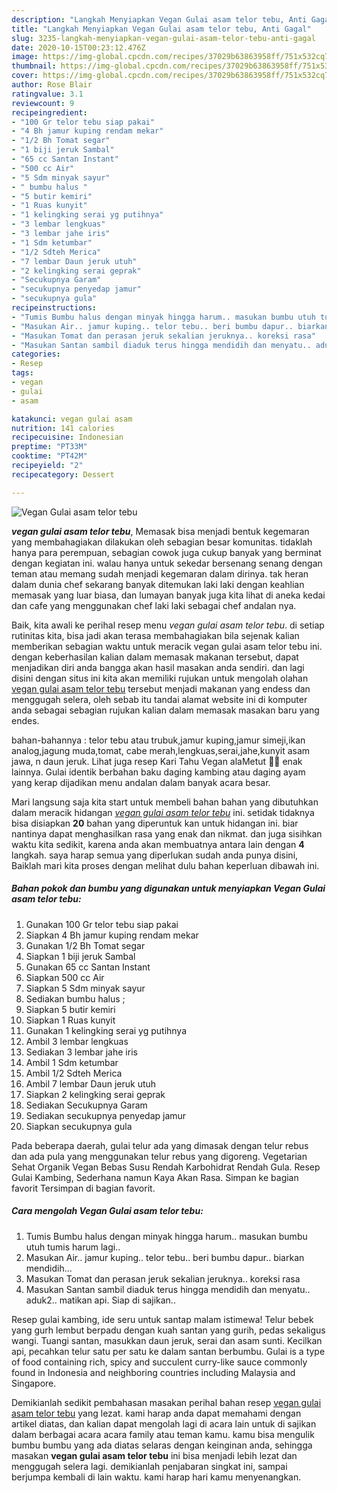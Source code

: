 ```yaml
---
description: "Langkah Menyiapkan Vegan Gulai asam telor tebu, Anti Gagal"
title: "Langkah Menyiapkan Vegan Gulai asam telor tebu, Anti Gagal"
slug: 3235-langkah-menyiapkan-vegan-gulai-asam-telor-tebu-anti-gagal
date: 2020-10-15T00:23:12.476Z
image: https://img-global.cpcdn.com/recipes/37029b63863958ff/751x532cq70/vegan-gulai-asam-telor-tebu-foto-resep-utama.jpg
thumbnail: https://img-global.cpcdn.com/recipes/37029b63863958ff/751x532cq70/vegan-gulai-asam-telor-tebu-foto-resep-utama.jpg
cover: https://img-global.cpcdn.com/recipes/37029b63863958ff/751x532cq70/vegan-gulai-asam-telor-tebu-foto-resep-utama.jpg
author: Rose Blair
ratingvalue: 3.1
reviewcount: 9
recipeingredient:
- "100 Gr telor tebu siap pakai"
- "4 Bh jamur kuping rendam mekar"
- "1/2 Bh Tomat segar"
- "1 biji jeruk Sambal"
- "65 cc Santan Instant"
- "500 cc Air"
- "5 Sdm minyak sayur"
- " bumbu halus "
- "5 butir kemiri"
- "1 Ruas kunyit"
- "1 kelingking serai yg putihnya"
- "3 lembar lengkuas"
- "3 lembar jahe iris"
- "1 Sdm ketumbar"
- "1/2 Sdteh Merica"
- "7 lembar Daun jeruk utuh"
- "2 kelingking serai geprak"
- "Secukupnya Garam"
- "secukupnya penyedap jamur"
- "secukupnya gula"
recipeinstructions:
- "Tumis Bumbu halus dengan minyak hingga harum.. masukan bumbu utuh tumis harum lagi.."
- "Masukan Air.. jamur kuping.. telor tebu.. beri bumbu dapur.. biarkan mendidih..."
- "Masukan Tomat dan perasan jeruk sekalian jeruknya.. koreksi rasa"
- "Masukan Santan sambil diaduk terus hingga mendidih dan menyatu.. aduk2.. matikan api. Siap di sajikan.."
categories:
- Resep
tags:
- vegan
- gulai
- asam

katakunci: vegan gulai asam 
nutrition: 141 calories
recipecuisine: Indonesian
preptime: "PT33M"
cooktime: "PT42M"
recipeyield: "2"
recipecategory: Dessert

---
```



![Vegan Gulai asam telor tebu](https://img-global.cpcdn.com/recipes/37029b63863958ff/751x532cq70/vegan-gulai-asam-telor-tebu-foto-resep-utama.jpg)

<b><i>vegan gulai asam telor tebu</i></b>, Memasak bisa menjadi bentuk kegemaran yang membahagiakan dilakukan oleh sebagian besar komunitas. tidaklah hanya para perempuan, sebagian cowok juga cukup banyak yang berminat dengan kegiatan ini. walau hanya untuk sekedar bersenang senang dengan teman atau memang sudah menjadi kegemaran dalam dirinya. tak heran dalam dunia chef sekarang banyak ditemukan laki laki dengan keahlian memasak yang luar biasa, dan lumayan banyak juga kita lihat di aneka kedai dan cafe yang menggunakan chef laki laki sebagai chef andalan nya.

Baik, kita awali ke perihal resep menu <i>vegan gulai asam telor tebu</i>. di setiap rutinitas kita, bisa jadi akan terasa membahagiakan bila sejenak kalian memberikan sebagian waktu untuk meracik vegan gulai asam telor tebu ini. dengan keberhasilan kalian dalam memasak makanan tersebut, dapat menjadikan diri anda bangga akan hasil masakan anda sendiri. dan lagi disini dengan situs ini kita akan memiliki rujukan untuk mengolah olahan <u>vegan gulai asam telor tebu</u> tersebut menjadi makanan yang endess dan menggugah selera, oleh sebab itu tandai alamat website ini di komputer anda sebagai sebagian rujukan kalian dalam memasak masakan baru yang endes.

bahan-bahannya : telor tebu atau trubuk,jamur kuping,jamur simeji,ikan analog,jagung muda,tomat, cabe merah,lengkuas,serai,jahe,kunyit asam jawa, n daun jeruk. Lihat juga resep Kari Tahu Vegan alaMetut 👩‍🍳 enak lainnya. Gulai identik berbahan baku daging kambing atau daging ayam yang kerap dijadikan menu andalan dalam banyak acara besar.


Mari langsung saja kita start untuk membeli bahan bahan yang dibutuhkan dalam meracik hidangan <u><i>vegan gulai asam telor tebu</i></u> ini. setidak tidaknya bisa disiapkan <b>20</b> bahan yang diperuntuk kan untuk hidangan ini. biar nantinya dapat menghasilkan rasa yang enak dan nikmat. dan juga sisihkan waktu kita sedikit, karena anda akan membuatnya antara lain dengan <b>4</b> langkah. saya harap semua yang diperlukan sudah anda punya disini, Baiklah mari kita proses dengan melihat dulu bahan keperluan dibawah ini.

<!--inarticleads1-->

##### Bahan pokok dan bumbu yang digunakan untuk menyiapkan Vegan Gulai asam telor tebu:

1. Gunakan 100 Gr telor tebu siap pakai
1. Siapkan 4 Bh jamur kuping rendam mekar
1. Gunakan 1/2 Bh Tomat segar
1. Siapkan 1 biji jeruk Sambal
1. Gunakan 65 cc Santan Instant
1. Siapkan 500 cc Air
1. Siapkan 5 Sdm minyak sayur
1. Sediakan  bumbu halus ;
1. Siapkan 5 butir kemiri
1. Siapkan 1 Ruas kunyit
1. Gunakan 1 kelingking serai yg putihnya
1. Ambil 3 lembar lengkuas
1. Sediakan 3 lembar jahe iris
1. Ambil 1 Sdm ketumbar
1. Ambil 1/2 Sdteh Merica
1. Ambil 7 lembar Daun jeruk utuh
1. Siapkan 2 kelingking serai geprak
1. Sediakan Secukupnya Garam
1. Sediakan secukupnya penyedap jamur
1. Siapkan secukupnya gula


Pada beberapa daerah, gulai telur ada yang dimasak dengan telur rebus dan ada pula yang menggunakan telur rebus yang digoreng. Vegetarian Sehat Organik Vegan Bebas Susu Rendah Karbohidrat Rendah Gula. Resep Gulai Kambing, Sederhana namun Kaya Akan Rasa. Simpan ke bagian favorit Tersimpan di bagian favorit. 

<!--inarticleads2-->

##### Cara mengolah Vegan Gulai asam telor tebu:

1. Tumis Bumbu halus dengan minyak hingga harum.. masukan bumbu utuh tumis harum lagi..
1. Masukan Air.. jamur kuping.. telor tebu.. beri bumbu dapur.. biarkan mendidih...
1. Masukan Tomat dan perasan jeruk sekalian jeruknya.. koreksi rasa
1. Masukan Santan sambil diaduk terus hingga mendidih dan menyatu.. aduk2.. matikan api. Siap di sajikan..


Resep gulai kambing, ide seru untuk santap malam istimewa! Telur bebek yang gurh lembut berpadu dengan kuah santan yang gurih, pedas sekaligus wangi. Tuangi santan, masukkan daun jeruk, serai dan asam sunti. Kecilkan api, pecahkan telur satu per satu ke dalam santan berbumbu. Gulai is a type of food containing rich, spicy and succulent curry-like sauce commonly found in Indonesia and neighboring countries including Malaysia and Singapore. 

Demikianlah sedikit pembahasan masakan perihal bahan resep <u>vegan gulai asam telor tebu</u> yang lezat. kami harap anda dapat memahami dengan artikel diatas, dan kalian dapat mengolah lagi di acara lain untuk di sajikan dalam berbagai acara acara family atau teman kamu. kamu bisa mengulik bumbu bumbu yang ada diatas selaras dengan keinginan anda, sehingga masakan <b>vegan gulai asam telor tebu</b> ini bisa menjadi lebih lezat dan menggugah selera lagi. demikianlah penjabaran singkat ini, sampai berjumpa kembali di lain waktu. kami harap hari kamu menyenangkan.
